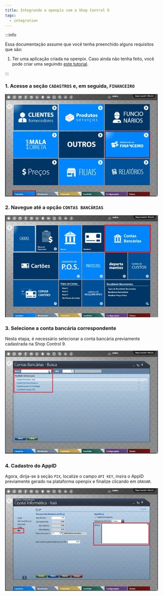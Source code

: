 ```yaml
---
title: Integrando a openpix com a Shop Control 9
tags:
  - integration
---
```


:::info

Essa documentação assume que você tenha preenchido alguns requisitos que são:

1. Ter uma aplicação criada na openpix. Caso ainda não tenha feito, você pode criar uma seguindo [este tutorial](../apis/api-getting-started.md).

:::

### 1. Acesse a seção `CADASTROS` e, em seguida, `FINANCEIRO`

![Shop9 register page](./__assets__/slide1-shop9.png)

### 2. Navegue até a opção `CONTAS BANCÁRIAS`

![Shop9 financial page](./__assets__/slide2-shop9.png)

### 3. Selecione a conta bancária correspondente

Nesta etapa, é necessário selecionar a conta bancária previamente cadastrada na Shop Control 9.

![Shop9 Banck Account page](./__assets__/slide3-shop9.png)

### 4. Cadastro do AppID

Agora, dirija-se à seção `PIX`, localize o campo `API KEY`, insira o AppID previamente gerado na plataforma openpix e finalize clicando em `GRAVAR`.

![Shop9 pix api page](./__assets__/slide4-shop9.png)